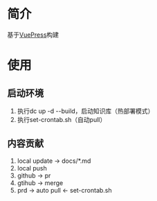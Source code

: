 # 简介
基于[VuePress](https://vuepress.vuejs.org/zh/guide/getting-started.html)构建

# 使用
## 启动环境
1. 执行dc up -d --build，启动知识库（热部署模式）
2. 执行set-crontab.sh（自动pull）

## 内容贡献
1. local update -> docs/*.md
2. local push
3. github -> pr
4. gtihub -> merge
5. prd -> auto pull <- set-crontab.sh
